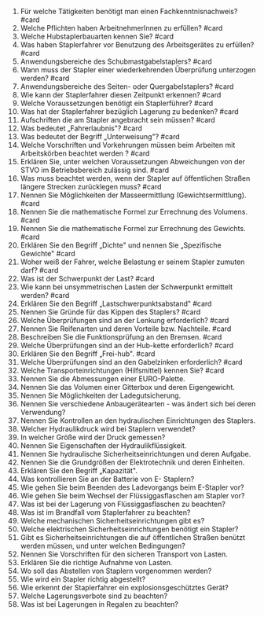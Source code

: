 
1. Für welche Tätigkeiten benötigt man einen Fachkenntnisnachweis? #card  
2. Welche Pflichten haben ArbeitnehmerInnen zu erfüllen? #card  
3. Welche Hubstaplerbauarten kennen Sie? #card  
4. Was haben Staplerfahrer vor Benutzung des Arbeitsgerätes zu erfüllen? #card  
5. Anwendungsbereiche des Schubmastgabelstaplers? #card  
6. Wann muss der Stapler einer wiederkehrenden Überprüfung unterzogen werden? #card  
7. Anwendungsbereiche des Seiten- oder Quergabelstaplers? #card  
8. Wie kann der Staplerfahrer diesen Zeitpunkt erkennen? #card  
9. Welche Voraussetzungen benötigt ein Staplerführer? #card  
10. Was hat der Staplerfahrer bezüglich Lagerung zu bedenken? #card  
11. Aufschriften die am Stapler angebracht sein müssen? #card  
12. Was bedeutet „Fahrerlaubnis"? #card  
13. Was bedeutet der Begriff „Unterweisung"? #card  
14. Welche Vorschriften und Vorkehrungen müssen beim Arbeiten mit Arbeitskörben beachtet werden ? #card  
15. Erklären Sie, unter welchen Voraussetzungen Abweichungen von der STVO im Betriebsbereich zulässig sind. #card  
16. Was muss beachtet werden, wenn der Stapler auf öffentlichen Straßen längere Strecken zurücklegen muss? #card  
17. Nennen Sie Möglichkeiten der Masseermittlung (Gewichtsermittlung). #card  
18. Nennen Sie die mathematische Formel zur Errechnung des Volumens. #card  
19. Nennen Sie die mathematische Formel zur Errechnung des Gewichts. #card  
20. Erklären Sie den Begriff „Dichte" und nennen Sie „Spezifische Gewichte" #card  
21. Woher weiß der Fahrer, welche Belastung er seinem Stapler zumuten darf? #card  
22. Was ist der Schwerpunkt der Last? #card  
23. Wie kann bei unsymmetrischen Lasten der Schwerpunkt ermittelt werden? #card  
24. Erklären Sie den Begriff „Lastschwerpunktsabstand" #card  
25. Nennen Sie Gründe für das Kippen des Staplers? #card  
26. Welche Überprüfungen sind an der Lenkung erforderlich? #card  
27. Nennen Sie Reifenarten und deren Vorteile bzw. Nachteile. #card  
28. Beschreiben Sie die Funktionsprüfung an den Bremsen. #card  
29. Welche Überprüfungen sind an der Hub-kette erforderlich? #card  
30. Erklären Sie den Begriff „Frei-hub". #card  
31. Welche Überprüfungen sind an den Gabelzinken erforderlich? #card  
32. Welche Transporteinrichtungen (Hilfsmittel) kennen Sie? #card  
33. Nennen Sie die Abmessungen einer EURO-Palette.
34. Nennen Sie das Volumen einer Gitterbox und deren Eigengewicht.
35. Nennen Sie Möglichkeiten der Ladegutsicherung.
36. Nennen Sie verschiedene Anbaugerätearten - was ändert sich bei deren Verwendung?
37. Nennen Sie Kontrollen an den hydraulischen Einrichtungen des Staplers.
38. Welcher Hydraulikdruck wird bei Staplern verwendet?
39. In welcher Größe wird der Druck gemessen?
40. Nennen Sie Eigenschaften der Hydraulikflüssigkeit.
41. Nennen Sie hydraulische Sicherheitseinrichtungen und deren Aufgabe.
42. Nennen Sie die Grundgrößen der Elektrotechnik und deren Einheiten.
43. Erklären Sie den Begriff „Kapazität".
44. Was kontrollieren Sie an der Batterie von E- Staplern?
45. Wie gehen Sie beim Beenden des Ladevorgangs beim E-Stapler vor?
46. Wie gehen Sie beim Wechsel der Flüssiggasflaschen am Stapler vor?
47. Was ist bei der Lagerung von Flüssiggasflaschen zu beachten?
48. Was ist im Brandfall vom Staplerfahrer zu beachten?
49. Welche mechanischen Sicherheitseinrichtungen gibt es?
50. Welche elektrischen Sicherheitseinrichtungen benötigt ein Stapler?
51. Gibt es Sicherheitseinrichtungen die auf öffentlichen Straßen benützt werden müssen, und unter welchen Bedingungen?
52. Nennen Sie Vorschriften für den sicheren Transport von Lasten.
53. Erklären Sie die richtige Aufnahme von Lasten.
54. Wo soll das Abstellen von Staplern vorgenommen werden?
55. Wie wird ein Stapler richtig abgestellt?
56. Wie erkennt der Staplerfahrer ein explosionsgeschütztes Gerät?
57. Welche Lagerungsverbote sind zu beachten?
58. Was ist bei Lagerungen in Regalen zu beachten?